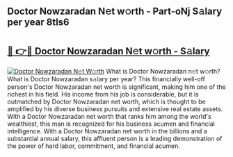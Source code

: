 ## Doctor Nowzaradan N𝚎t w𝚘rth - Part-oNj S𝚊lary per year 8tls6

# <h2><a href="http://gc3yz0m.nevu.top/?p=Doctor+Nowzaradan">🔗 👉🔴 Doctor Nowzaradan N𝚎t w𝚘rth - S𝚊lary</a></h2>

[![Doctor Nowzaradan N𝚎t W𝚘rth](https://i.imgur.com/Oavwk0R.jpeg)](http://gc3yz0m.nevu.top/?p=Doctor+Nowzaradan)
What is Doctor Nowzaradan n𝚎t w𝚘rth? What is Doctor Nowzaradan s𝚊lary per year?
This financially well-off person's Doctor Nowzaradan net worth is significant, making him one of the richest in his field. His income from his job is considerable, but it is outmatched by Doctor Nowzaradan net worth, which is thought to be amplified by his diverse business pursuits and extensive real estate assets. With a Doctor Nowzaradan net worth that ranks him among the world's wealthiest, this man is recognized for his business acumen and financial intelligence. With a Doctor Nowzaradan net worth in the billions and a substantial annual salary, this affluent person is a leading demonstration of the power of hard labor, commitment, and financial acumen.
